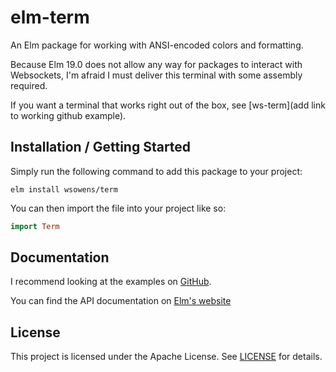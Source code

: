 # elm-term
An Elm package for working with ANSI-encoded colors and formatting.

Because Elm 19.0 does not allow any way for packages to interact with Websockets, I'm afraid I must deliver this terminal with some assembly required.

If you want a terminal that works right out of the box, see [ws-term](add link to working github example).

## Installation / Getting Started
Simply run the following command to add this package to your project:
```
elm install wsowens/term
```
You can then import the file into your project like so:
```elm
import Term
```

## Documentation
I recommend looking at the examples on [GitHub](https://github.com/wsowens/term/tree/master/examples).

You can find the API documentation on [Elm's website](https://package.elm-lang.org/packages/wsowens/term/latest)

## License
This project is licensed under the Apache License. See [LICENSE](./LICENSE) for details.